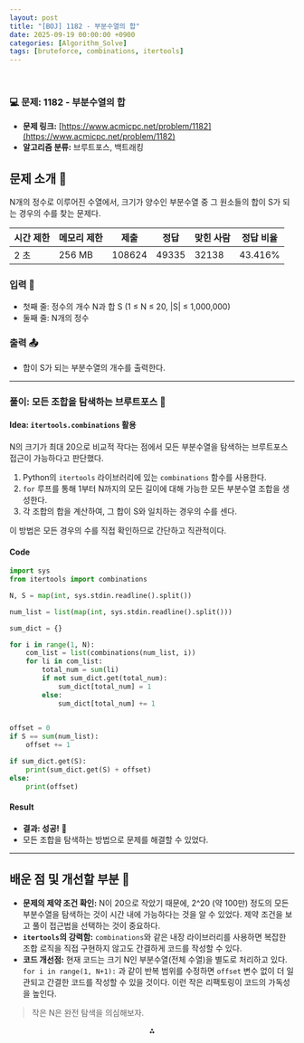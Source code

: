 ```yaml
---
layout: post
title: "[BOJ] 1182 - 부분수열의 합"
date: 2025-09-19 00:00:00 +0900
categories: [Algorithm_Solve]
tags: [bruteforce, combinations, itertools]
---
```


<br>

### 💻 문제: 1182 - 부분수열의 합

- **문제 링크:** [https://www.acmicpc.net/problem/1182](https://www.acmicpc.net/problem/1182)
- **알고리즘 분류:** 브루트포스, 백트래킹

## 문제 소개 🧐

N개의 정수로 이루어진 수열에서, 크기가 양수인 부분수열 중 그 원소들의 합이 S가 되는 경우의 수를 찾는 문제다.

| 시간 제한 | 메모리 제한 | 제출 | 정답 | 맞힌 사람 | 정답 비율 |
| --- | --- | --- | --- | --- | --- |
| 2 초 | 256 MB | 108624 | 49335 | 32138 | 43.416% |

### 입력 📝

- 첫째 줄: 정수의 개수 N과 합 S (1 ≤ N ≤ 20, |S| ≤ 1,000,000)
- 둘째 줄: N개의 정수

### 출력 📤

- 합이 S가 되는 부분수열의 개수를 출력한다.

---

### 풀이: 모든 조합을 탐색하는 브루트포스 💪

#### Idea: `itertools.combinations` 활용

N의 크기가 최대 20으로 비교적 작다는 점에서 모든 부분수열을 탐색하는 브루트포스 접근이 가능하다고 판단했다.

1.  Python의 `itertools` 라이브러리에 있는 `combinations` 함수를 사용한다.
2.  `for` 루프를 통해 1부터 N까지의 모든 길이에 대해 가능한 모든 부분수열 조합을 생성한다.
3.  각 조합의 합을 계산하여, 그 합이 S와 일치하는 경우의 수를 센다.

이 방법은 모든 경우의 수를 직접 확인하므로 간단하고 직관적이다.

#### Code

```python
import sys
from itertools import combinations

N, S = map(int, sys.stdin.readline().split())

num_list = list(map(int, sys.stdin.readline().split()))

sum_dict = {}

for i in range(1, N):
    com_list = list(combinations(num_list, i))
    for li in com_list:
        total_num = sum(li)
        if not sum_dict.get(total_num):
            sum_dict[total_num] = 1
        else:
            sum_dict[total_num] += 1
    

offset = 0
if S == sum(num_list):
    offset += 1

if sum_dict.get(S):
    print(sum_dict.get(S) + offset)
else:
    print(offset)
```

#### Result

- **결과: 성공!** 🎉
- 모든 조합을 탐색하는 방법으로 문제를 해결할 수 있었다.

---

## 배운 점 및 개선할 부분 🤔

- **문제의 제약 조건 확인:** N이 20으로 작았기 때문에, 2^20 (약 100만) 정도의 모든 부분수열을 탐색하는 것이 시간 내에 가능하다는 것을 알 수 있었다. 제약 조건을 보고 풀이 접근법을 선택하는 것이 중요하다.
- **`itertools`의 강력함:** `combinations`와 같은 내장 라이브러리를 사용하면 복잡한 조합 로직을 직접 구현하지 않고도 간결하게 코드를 작성할 수 있다.
- **코드 개선점:** 현재 코드는 크기 N인 부분수열(전체 수열)을 별도로 처리하고 있다. `for i in range(1, N+1):` 과 같이 반복 범위를 수정하면 `offset` 변수 없이 더 일관되고 간결한 코드를 작성할 수 있을 것이다. 이런 작은 리팩토링이 코드의 가독성을 높인다.

> 작은 N은 완전 탐색을 의심해보자.

<div style="text-align: center">⁂</div>
